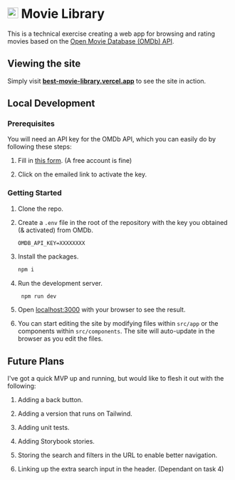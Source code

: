 # <img src="src/app/favicon.ico" alt="Alt text" width="24" height="24" /> Movie Library

This is a technical exercise creating a web app for browsing and rating movies based on the [Open Movie Database (OMDb) API](https://www.omdbapi.com/).

## Viewing the site

Simply visit **[best-movie-library.vercel.app](https://best-movie-library.vercel.app)** to see the site in action.

## Local Development

### Prerequisites

You will need an API key for the OMDb API, which you can easily do by following these steps:

1. Fill in [this form](https://www.omdbapi.com/apikey.aspx). (A free account is fine)

2. Click on the emailed link to activate the key.

### Getting Started

1. Clone the repo.

2. Create a `.env` file in the root of the repository with the key you obtained (& activated) from OMDb.

   ```env
   OMDB_API_KEY=XXXXXXXX
   ```

3. Install the packages.

   ```bash
   npm i
   ```

4. Run the development server.

   ```bash
    npm run dev
   ```

5. Open [localhost:3000](http://localhost:3000) with your browser to see the result.

6. You can start editing the site by modifying files within `src/app` or the components within `src/components`. The site will auto-update in the browser as you edit the files.

## Future Plans

I've got a quick MVP up and running, but would like to flesh it out with the following:

1. Adding a back button.

2. Adding a version that runs on Tailwind.

3. Adding unit tests.

4. Adding Storybook stories.

5. Storing the search and filters in the URL to enable better navigation.

6. Linking up the extra search input in the header. (Dependant on task 4)
